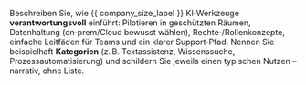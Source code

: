 Beschreiben Sie, wie {{ company_size_label }} KI‑Werkzeuge **verantwortungsvoll** einführt: 
Pilotieren in geschützten Räumen, Datenhaltung (on‑prem/Cloud bewusst wählen), Rechte‑/Rollenkonzepte, 
einfache Leitfäden für Teams und ein klarer Support‑Pfad. 
Nennen Sie beispielhaft **Kategorien** (z. B. Textassistenz, Wissenssuche, Prozessautomatisierung) und schildern Sie jeweils einen typischen Nutzen – narrativ, ohne Liste.
